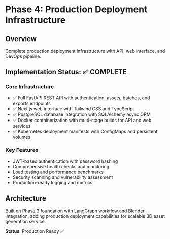 # Phase 4: Production Deployment Infrastructure

## Overview
Complete production deployment infrastructure with API, web interface, and DevOps pipeline.

## Implementation Status: ✅ COMPLETE

### Core Infrastructure
- ✅ Full FastAPI REST API with authentication, assets, batches, and exports endpoints
- ✅ Next.js web interface with Tailwind CSS and TypeScript  
- ✅ PostgreSQL database integration with SQLAlchemy async ORM
- ✅ Docker containerization with multi-stage builds for API and web services
- ✅ Kubernetes deployment manifests with ConfigMaps and persistent volumes

### Key Features
- JWT-based authentication with password hashing
- Comprehensive health checks and monitoring
- Load testing and performance benchmarks
- Security scanning and vulnerability assessment
- Production-ready logging and metrics

## Architecture
Built on Phase 3 foundation with LangGraph workflow and Blender integration, adding production deployment capabilities for scalable 3D asset generation service.

**Status**: Production Ready ✅
